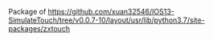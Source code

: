 Package of https://github.com/xuan32546/IOS13-SimulateTouch/tree/v0.0.7-10/layout/usr/lib/python3.7/site-packages/zxtouch
